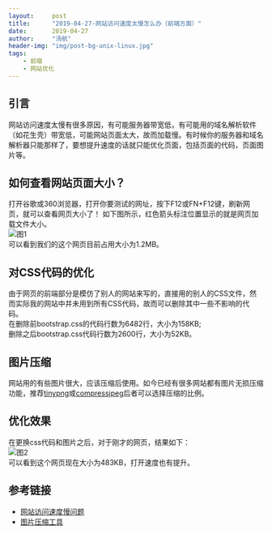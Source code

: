 ```yaml
---
layout:     post
title:      "2019-04-27-网站访问速度太慢怎么办（前端方面）"
date:       2019-04-27
author:     "汤航"
header-img: "img/post-bg-unix-linux.jpg"
tags:
    - 前端
    - 网站优化
---
```


## 引言

网站访问速度太慢有很多原因，有可能服务器带宽低，有可能用的域名解析软件（如花生壳）带宽低，可能网站页面太大，故而加载慢。有时候你的服务器和域名解析器只能那样了，要想提升速度的话就只能优化页面，包括页面的代码，页面图片等。

## 如何查看网站页面大小？

打开谷歌或360浏览器，打开你要测试的网址，按下F12或FN+F12键，刷新网页，就可以查看网页大小了！
如下图所示，红色箭头标注位置显示的就是网页加载文件大小。  
![图1](/Blog-Share/img/1904/04/thang/1.png)  
可以看到我们的这个网页目前占用大小为1.2MB。

## 对CSS代码的优化

由于网页的前端部分是模仿了别人的网站来写的，直接用的别人的CSS文件，然而实际我的网站中并未用到所有CSS代码，故而可以删除其中一些不影响的代码。  
在删除前bootstrap.css的代码行数为6482行，大小为158KB;  
删除之后bootstrap.css代码行数为2600行，大小为52KB。


## 图片压缩

网站用的有些图片很大，应该压缩后使用。如今已经有很多网站都有图片无损压缩功能，推荐[tinypng](https://tinypng.com/)或[compressjpeg](https://compressjpeg.com/zh/)后者可以选择压缩的比例。

## 优化效果

在更换css代码和图片之后，对于刚才的网页，结果如下：  
![图2](/Blog-Share/img/1904/04/thang/2.png)  
可以看到这个网页现在大小为483KB，打开速度也有提升。

## 参考链接
* [网站访问速度慢问题](https://baijiahao.baidu.com/s?id=1615742789955163288&wfr=spider&for=pc)
* [图片压缩工具](https://blog.csdn.net/qq_41761551/article/details/81026184)
